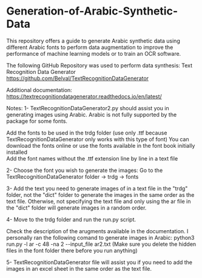 # Generation-of-Arabic-Synthetic-Data
This repository offers a guide to generate Arabic synthetic data using different Arabic fonts to perform data augmentation to improve the performance of machine learning models or to train an OCR software.

The following GitHub Repository was used to perform data synthesis: Text Recognition Data Generator
https://github.com/Belval/TextRecognitionDataGenerator

Additional documentation:
https://textrecognitiondatagenerator.readthedocs.io/en/latest/

Notes: 
1- TextRecognitionDataGenerator2.py should assist you in generating images using Arabic. Arabic is not fully supported by the package for some fonts.

Add the fonts to be used in the trdg folder (use only .ttf because TextRecognitionDataGenerator only works with this type of font)
You can download the fonts online or use the fonts available in the font book initially installed  
Add the font names without the .ttf extension line by line in a text file

2- Choose the font you wish to generate the images: Go to the TextRecognitionDataGenerator folder -> trdg -> fonts
    
3- Add the text you need to generate images of in a text file in the "trdg" folder, not the "dict" folder to generate the images in the same order as the text file. Otherwise, not specifying the text file and only using the ar file in the "dict" folder will generate images in a random order.

4- Move to the trdg folder and run the run.py script. 

Check the description of the arugments available in the documentation. I personally ran the following comand to generate images in Arabic: python3 run.py -l ar -c 48 -na 2 --input_file ar2.txt
(Make sure you delete the hidden files in the font folder there before you run anything)

5- TextRecognitionDataGenerator file will assist you if you need to add the images in an excel sheet in the same order as the text file.
